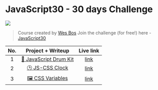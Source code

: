 # JavaScript30 - 30 days Challenge

![](https://javascript30.com/images/JS3-social-share.png)

> Course created by [Wes Bos](https://github.com/wesbos)
> Join the challenge (for free!) here - [JavaScript30](https://javascript30.com/account)

| No. | Project + Writeup| Live link |
|:-----:|:--------:|:-----------:|
| 1 | [🥁 JavaScript Drum Kit][1] | [link](https://sagarmittal1.github.io/JavaScript30/01-JavaScript-Drum-Kit/) |
| 2 | [🕒 JS-CSS Clock][2] | [link](https://sagarmittal1.github.io/JavaScript30/02-JS-CSS-Clock/)|
| 3 | [🖼 CSS Variables][3] | [link](https://sagarmittal1.github.io/JavaScript30/03-CSS-Variables/)|




[1]: 01-JavaScript-Drum-Kit/
[2]: 02-JS-CSS-Clock/
[3]: 03-CSS-Variables/
